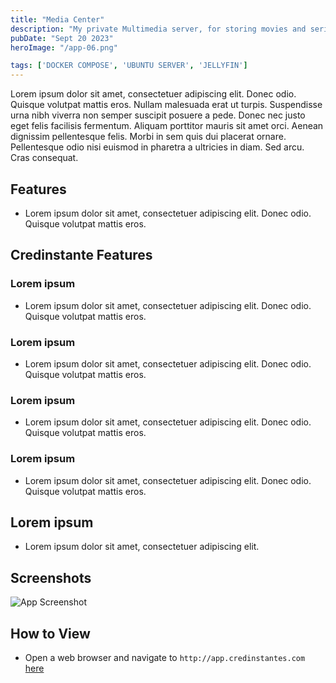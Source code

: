 ```yaml
---
title: "Media Center"
description: "My private Multimedia server, for storing movies and series and watching them through various means."
pubDate: "Sept 20 2023"
heroImage: "/app-06.png"

tags: ['DOCKER COMPOSE', 'UBUNTU SERVER', 'JELLYFIN']
---
```


Lorem ipsum dolor sit amet, consectetuer adipiscing elit. Donec odio. Quisque volutpat mattis eros. Nullam malesuada erat ut turpis. Suspendisse urna nibh viverra non semper suscipit posuere a pede.
Donec nec justo eget felis facilisis fermentum. Aliquam porttitor mauris sit amet orci. Aenean dignissim pellentesque felis.
Morbi in sem quis dui placerat ornare. Pellentesque odio nisi euismod in pharetra a ultricies in diam. Sed arcu. Cras consequat.


## Features
- Lorem ipsum dolor sit amet, consectetuer adipiscing elit. Donec odio. Quisque volutpat mattis eros. 


## **Credinstante Features**

### **Lorem ipsum**
- Lorem ipsum dolor sit amet, consectetuer adipiscing elit. Donec odio. Quisque volutpat mattis eros. 

### **Lorem ipsum**
- Lorem ipsum dolor sit amet, consectetuer adipiscing elit. Donec odio. Quisque volutpat mattis eros. 


### **Lorem ipsum**
- Lorem ipsum dolor sit amet, consectetuer adipiscing elit. Donec odio. Quisque volutpat mattis eros. 

### **Lorem ipsum**
- Lorem ipsum dolor sit amet, consectetuer adipiscing elit. Donec odio. Quisque volutpat mattis eros. 

## Lorem ipsum
- Lorem ipsum dolor sit amet, consectetuer adipiscing elit.

## Screenshots

![App Screenshot](https://via.placeholder.com/468x300?text=App+Screenshot+Here)

## How to View
- Open a web browser and navigate to `http://app.credinstantes.com` [here](http://app.credinstantes.com)
